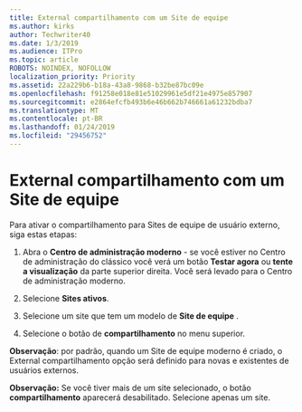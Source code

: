 ```yaml
---
title: External compartilhamento com um Site de equipe
ms.author: kirks
author: Techwriter40
ms.date: 1/3/2019
ms.audience: ITPro
ms.topic: article
ROBOTS: NOINDEX, NOFOLLOW
localization_priority: Priority
ms.assetid: 22a229b6-b18a-43a8-9868-b32be87bc09e
ms.openlocfilehash: f91258e018e81e51029961e5df21e4975e857907
ms.sourcegitcommit: e2864efcfb493b6e46b662b746661a61232bdba7
ms.translationtype: MT
ms.contentlocale: pt-BR
ms.lasthandoff: 01/24/2019
ms.locfileid: "29456752"
---
```

# <a name="external-sharing-with-a-team-site"></a>External compartilhamento com um Site de equipe

Para ativar o compartilhamento para Sites de equipe de usuário externo, siga estas etapas: 
  
1. Abra o **Centro de administração moderno** - se você estiver no Centro de administração do clássico você verá um botão **Testar agora** ou **tente a visualização** da parte superior direita. Você será levado para o Centro de administração moderno. 
  
2. Selecione **Sites ativos**. 
  
3. Selecione um site que tem um modelo de **Site de equipe** . 
  
4. Selecione o botão de **compartilhamento** no menu superior. 
  
 **Observação**: por padrão, quando um Site de equipe moderno é criado, o External compartilhamento opção será definido para novas e existentes de usuários externos. 
  
 **Observação:** Se você tiver mais de um site selecionado, o botão **compartilhamento** aparecerá desabilitado. Selecione apenas um site. 
  

